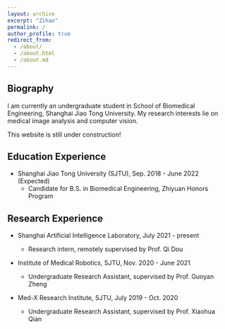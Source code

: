 ```yaml
---
layout: archive
excerpt: "Zihao"
permalink: /
author_profile: true
redirect_from:
  - /about/
  - /about.html
  - /about.md
---
```


## Biography
I am currently an undergraduate student in School of Biomedical Engineering, Shanghai Jiao Tong University. My research interests lie on medical image analysis and computer vision.

This website is still under construction!

## Education Experience
* Shanghai Jiao Tong University (SJTU), Sep. 2018 - June 2022 (Expected)
  * Candidate for B.S. in Biomedical Engineering, Zhiyuan Honors Program

## Research Experience
* Shanghai Artificial Intelligence Laboratory, July 2021 - present
  * Research intern, remotely supervised by Prof. Qi Dou

* Institute of Medical Robotics, SJTU, Nov. 2020 - June 2021
  * Undergraduate Research Assistant, supervised by Prof. Guoyan Zheng

* Med-X Research Institute, SJTU, July 2019 - Oct. 2020
  * Undergraduate Research Assistant, supervised by Prof. Xiaohua Qian
